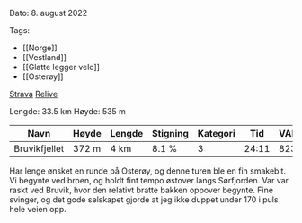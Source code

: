 Dato: 8. august 2022

Tags:
- [[Norge]]
- [[Vestland]]
- [[Glatte legger velo]]
- [[Osterøy]]

[Strava](https://www.strava.com/activities/7604352138)
[Relive](https://www.relive.cc/view/v4OGRGeyp5v)

Lengde: 33.5 km
Høyde: 535 m

| Navn | Høyde | Lengde | Stigning | Kategori | Tid | VAM |
| - | - | - | - | - | - | - |
| Bruvikfjellet | 372 m | 4 km | 8.1 % | 3 | 24:11 | 823 |

Har lenge ønsket en runde på Osterøy, og denne turen ble en fin smakebit. Vi begynte ved broen, og holdt fint tempo østover langs Sørfjorden. Var var raskt ved Bruvik, hvor den relativt bratte bakken oppover begynte. Fine svinger, og det gode selskapet gjorde at jeg ikke duppet under 170 i puls hele veien opp. 

